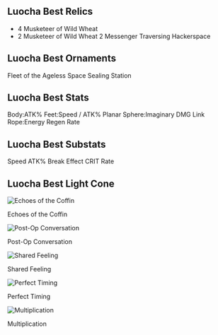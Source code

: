 ## Luocha Best Relics
-
	4 Musketeer of Wild Wheat
-
	2 Musketeer of Wild Wheat
	2 Messenger Traversing Hackerspace

## Luocha Best Ornaments
Fleet of the Ageless
Space Sealing Station

## Luocha Best Stats
Body:ATK%
Feet:Speed / ATK%
Planar Sphere:Imaginary DMG
Link Rope:Energy Regen Rate
## Luocha Best Substats
Speed
ATK%
Break Effect
CRIT Rate

## Luocha Best Light Cone

![Echoes of the Coffin](https://rerollcdn.com/STARRAIL/LightCones/echoes_of_the_coffin_sm.png)

Echoes of the Coffin

![Post-Op Conversation](https://rerollcdn.com/STARRAIL/LightCones/post-op_conversation_sm.png)

Post-Op Conversation

![Shared Feeling](https://rerollcdn.com/STARRAIL/LightCones/shared_feeling_sm.png)

Shared Feeling

![Perfect Timing](https://rerollcdn.com/STARRAIL/LightCones/perfect_timing_sm.png)

Perfect Timing

![Multiplication](https://rerollcdn.com/STARRAIL/LightCones/multiplication_sm.png)

Multiplication